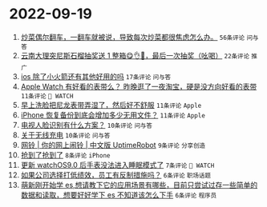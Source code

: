 # 2022-09-19

1. [炒菜偶尔翻车，一翻车就被说，导致每次炒菜都很焦虑怎么办。](https://www.v2ex.com/t/881155) `56条评论` `问与答`
1. [云南大理突尼斯石榴抽奖送 1 整箱😋👌🧺，最后一次抽奖（吆喝）](https://www.v2ex.com/t/881149) `22条评论` `推广`
1. [ios 除了小火箭还有其他好用的吗](https://www.v2ex.com/t/881159) `17条评论` `问与答`
1. [Apple Watch 有好看的表带么？ 昨晚逛了一夜淘宝，硬是没方向好看的表带](https://www.v2ex.com/t/881162) `11条评论` ` WATCH`
1. [早上洗脸把尼龙表带弄湿了，然后好不舒服](https://www.v2ex.com/t/881143) `11条评论` `Apple`
1. [iPhone 恢复备份到底会增加多少无用文件？](https://www.v2ex.com/t/881140) `11条评论` `Apple`
1. [电视人脸识别有什么方案？](https://www.v2ex.com/t/881163) `10条评论` `问与答`
1. [关于无线充电](https://www.v2ex.com/t/881136) `10条评论` `问与答`
1. [网铃 | 你的网上闹铃 | 中文版 UptimeRobot](https://www.v2ex.com/t/881133) `9条评论` `分享创造`
1. [抢到了抢到了](https://www.v2ex.com/t/881152) `8条评论` `iPhone`
1. [更新 watchOS9.0 后手表没法进入睡眠模式了](https://www.v2ex.com/t/881144) `7条评论` ` WATCH`
1. [如果公司选择打低绩效，员工有反制措施吗？](https://www.v2ex.com/t/881158) `6条评论` `职场话题`
1. [萌新刚开始学 es,想请教下它的应用场景有哪些，目前只尝试过存一些简单的数据和读取，想要好好学下 es 不知道该怎么下手](https://www.v2ex.com/t/881153) `6条评论` `程序员`
